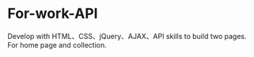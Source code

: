 # For-work-API
Develop with HTML、CSS、jQuery、AJAX、API skills to build two pages. For home page and collection. 
